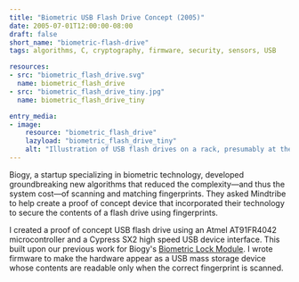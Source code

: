```yaml
---
title: "Biometric USB Flash Drive Concept (2005)"
date: 2005-07-01T12:00:00-08:00
draft: false
short_name: "biometric-flash-drive"
tags: algorithms, C, cryptography, firmware, security, sensors, USB

resources:
- src: "biometric_flash_drive.svg"
  name: biometric_flash_drive
- src: "biometric_flash_drive_tiny.jpg"
  name: biometric_flash_drive_tiny

entry_media:
- image:
    resource: "biometric_flash_drive"
    lazyload: "biometric_flash_drive_tiny"
    alt: "Illustration of USB flash drives on a rack, presumably at the store. The packaging for the one biometric model ridicules the others for being less secure"
---
```

Biogy, a startup specializing in biometric technology, developed groundbreaking new algorithms that reduced the complexity&mdash;and thus the system cost&mdash;of scanning and matching fingerprints. They asked Mindtribe to help create a proof of concept device that incorporated their technology to secure the contents of a flash drive using fingerprints.

I created a proof of concept USB flash drive using an Atmel AT91FR4042 microcontroller and a Cypress SX2 high speed USB device interface. This built upon our previous work for Biogy's [Biometric Lock Module](#biometric-lock-module). I wrote firmware to make the hardware appear as a USB mass storage device whose contents are readable only when the correct fingerprint is scanned.
